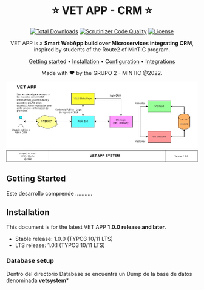 

<div align="center">

# :star: VET APP - CRM :star: 

[![Total Downloads](https://poser.pugx.org/aimeos/aimeos-typo3/d/total.svg)](https://packagist.org/packages/aimeos/aimeos-typo3)
[![Scrutinizer Code Quality](https://scrutinizer-ci.com/g/aimeos/aimeos-typo3/badges/quality-score.png?b=master)](https://scrutinizer-ci.com/g/aimeos/aimeos-typo3/?branch=master)
[![License](https://poser.pugx.org/aimeos/aimeos-typo3/license.svg)](https://packagist.org/packages/aimeos/aimeos-typo3)

VET APP is a **Smart WebApp build over Microservices integrating CRM**, inspired by students of the Route2 of MinTIC program.

[Getting started](#getting-started) •
[Installation](#installation) •
[Configuration](#configuration) •
[Integrations](#third-party-integrations)

Made with :heart: by the GRUPO 2 - MINTIC @2022.

</div>

[![VET APP demo](https://github.com/raulrobinson/grupo2ruta2utp/blob/master/img/ArquitecturaApp.jpg)](http://demo.org/)

## Getting Started

Este desarrollo comprende ...........

## Installation

This document is for the latest VET APP **1.0.0 release and later**.

- Stable release: 1.0.0 (TYPO3 10/11 LTS)
- LTS release: 1.0.1 (TYPO3 10/11 LTS)

### Database setup

Dentro del directorio Database se encuentra un Dump de la base de datos denominada **vetsystem***
